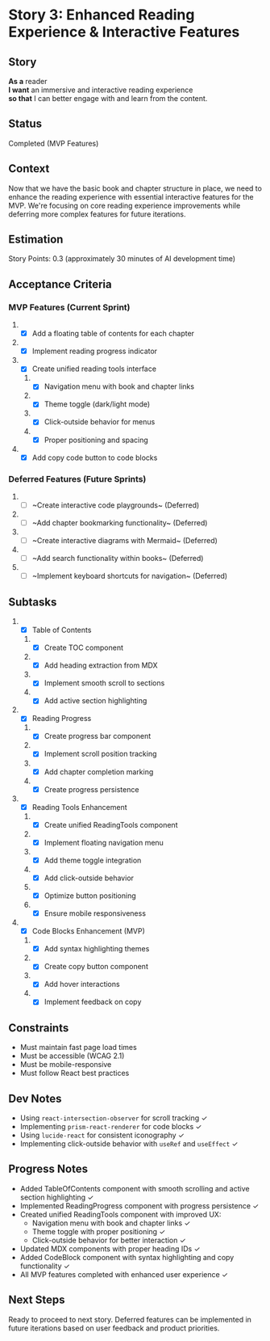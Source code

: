 # Story 3: Enhanced Reading Experience & Interactive Features

## Story
**As a** reader  
**I want** an immersive and interactive reading experience  
**so that** I can better engage with and learn from the content.

## Status
Completed (MVP Features)

## Context
Now that we have the basic book and chapter structure in place, we need to enhance the reading experience with essential interactive features for the MVP. We're focusing on core reading experience improvements while deferring more complex features for future iterations.

## Estimation
Story Points: 0.3 (approximately 30 minutes of AI development time)

## Acceptance Criteria
### MVP Features (Current Sprint)
1. - [x] Add a floating table of contents for each chapter
2. - [x] Implement reading progress indicator
3. - [x] Create unified reading tools interface
   1. - [x] Navigation menu with book and chapter links
   2. - [x] Theme toggle (dark/light mode)
   3. - [x] Click-outside behavior for menus
   4. - [x] Proper positioning and spacing
4. - [x] Add copy code button to code blocks

### Deferred Features (Future Sprints)
1. - [ ] ~Create interactive code playgrounds~ (Deferred)
2. - [ ] ~Add chapter bookmarking functionality~ (Deferred)
3. - [ ] ~Create interactive diagrams with Mermaid~ (Deferred)
4. - [ ] ~Add search functionality within books~ (Deferred)
5. - [ ] ~Implement keyboard shortcuts for navigation~ (Deferred)

## Subtasks
1. - [x] Table of Contents
   1. - [x] Create TOC component
   2. - [x] Add heading extraction from MDX
   3. - [x] Implement smooth scroll to sections
   4. - [x] Add active section highlighting

2. - [x] Reading Progress
   1. - [x] Create progress bar component
   2. - [x] Implement scroll position tracking
   3. - [x] Add chapter completion marking
   4. - [x] Create progress persistence

3. - [x] Reading Tools Enhancement
   1. - [x] Create unified ReadingTools component
   2. - [x] Implement floating navigation menu
   3. - [x] Add theme toggle integration
   4. - [x] Add click-outside behavior
   5. - [x] Optimize button positioning
   6. - [x] Ensure mobile responsiveness

4. - [x] Code Blocks Enhancement (MVP)
   1. - [x] Add syntax highlighting themes
   2. - [x] Create copy button component
   3. - [x] Add hover interactions
   4. - [x] Implement feedback on copy

## Constraints
- Must maintain fast page load times
- Must be accessible (WCAG 2.1)
- Must be mobile-responsive
- Must follow React best practices

## Dev Notes
- Using `react-intersection-observer` for scroll tracking ✓
- Implementing `prism-react-renderer` for code blocks ✓
- Using `lucide-react` for consistent iconography ✓
- Implementing click-outside behavior with `useRef` and `useEffect` ✓

## Progress Notes
- Added TableOfContents component with smooth scrolling and active section highlighting ✓
- Implemented ReadingProgress component with progress persistence ✓
- Created unified ReadingTools component with improved UX:
  - Navigation menu with book and chapter links ✓
  - Theme toggle with proper positioning ✓
  - Click-outside behavior for better interaction ✓
- Updated MDX components with proper heading IDs ✓
- Added CodeBlock component with syntax highlighting and copy functionality ✓
- All MVP features completed with enhanced user experience ✓

## Next Steps
Ready to proceed to next story. Deferred features can be implemented in future iterations based on user feedback and product priorities. 
